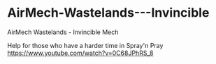 # AirMech-Wastelands---Invincible
AirMech Wastelands - Invincible Mech

Help for those who have a harder time in Spray'n Pray
https://www.youtube.com/watch?v=0C68JPhRS_8
